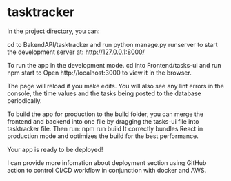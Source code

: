 # tasktracker
In the project directory, you can:

cd to BakendAPI/tasktracker and run
python manage.py runserver to start the development server at: http://127.0.0.1:8000/

To run the app in the development mode.
cd into Frontend/tasks-ui and run
npm start to
Open http://localhost:3000 to view it in the browser.

The page will reload if you make edits.
You will also see any lint errors in the console, the time values and the tasks being posted to the database periodically.


To build the app for production to the build folder, you can merge the frontend and backend into one file by dragging the tasks-ui file into tasktracker file.
Then run: npm run build
It correctly bundles React in production mode and optimizes the build for the best performance.

Your app is ready to be deployed!

I can provide more infomation about deployment section using GitHub action to control CI/CD workflow in conjunction with docker and AWS.
